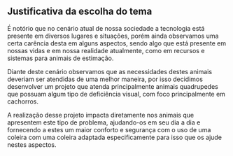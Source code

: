 ## Justificativa da escolha do tema
É notório que no cenário atual de nossa sociedade a tecnologia está presente em diversos lugares e situações, porém ainda observamos uma certa carência desta em alguns aspectos, sendo algo que está presente em nossas vidas e em nossa realidade atualmente, como em recursos e sistemas para animais de estimação.

Diante deste cenário observamos que as necessidades destes animais deveriam ser atendidas de uma melhor maneira, por isso decidimos desenvolver um projeto que atenda principalmente animais quadrupedes que possuam algum tipo de deficiência visual, com foco principalmente em cachorros.

A realização desse projeto impacta diretamente nos animais que apresentem este tipo de problema, ajudando-os em seu dia a dia e fornecendo a estes um maior conforto e segurança com o uso de uma coleira com uma coleira adaptada especificamente para isso que os ajude nestes aspectos.
